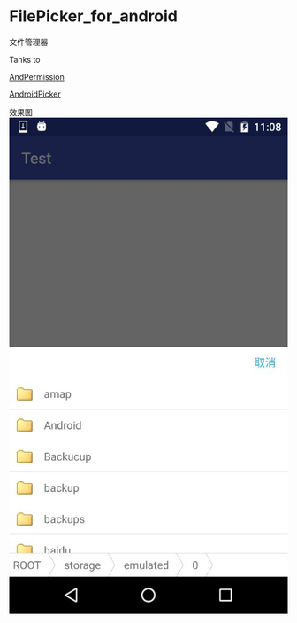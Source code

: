 # FilePicker_for_android
文件管理器

Tanks to

[AndPermission](https://github.com/yanzhenjie/AndPermission)

[AndroidPicker](https://github.com/gzu-liyujiang/AndroidPicker)

效果图
![](./preview.jpg)
